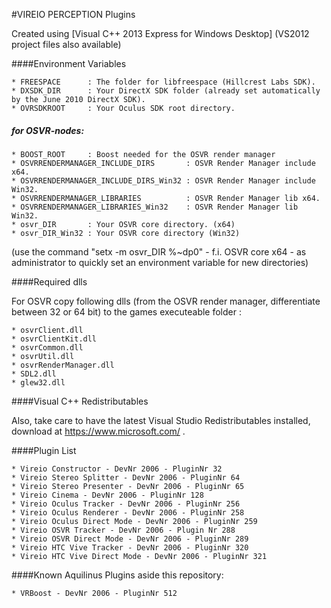 #VIREIO PERCEPTION Plugins

Created using [Visual C++ 2013 Express for Windows Desktop] 
(VS2012 project files also available)

####Environment Variables

    * FREESPACE      : The folder for libfreespace (Hillcrest Labs SDK).
    * DXSDK_DIR      : Your DirectX SDK folder (already set automatically by the June 2010 DirectX SDK).
    * OVRSDKROOT     : Your Oculus SDK root directory.
##### for OSVR-nodes:
    * BOOST_ROOT     : Boost needed for the OSVR render manager
    * OSVRRENDERMANAGER_INCLUDE_DIRS       : OSVR Render Manager include x64.
    * OSVRRENDERMANAGER_INCLUDE_DIRS_Win32 : OSVR Render Manager include Win32.
    * OSVRRENDERMANAGER_LIBRARIES          : OSVR Render Manager lib x64.
    * OSVRRENDERMANAGER_LIBRARIES_Win32    : OSVR Render Manager lib Win32.
    * osvr_DIR       : Your OSVR core directory. (x64)
    * osvr_DIR_Win32 : Your OSVR core directory (Win32)
    

(use the command "setx -m osvr_DIR %~dp0" - f.i. OSVR core x64 - as administrator to quickly set an environment variable for new directories)

####Required dlls

For OSVR copy following dlls (from the OSVR render manager, differentiate between 32 or 64 bit) to the games executeable folder :
    
    * osvrClient.dll
    * osvrClientKit.dll
    * osvrCommon.dll
    * osvrUtil.dll
	* osvrRenderManager.dll
	* SDL2.dll
	* glew32.dll

####Visual C++ Redistributables

Also, take care to have the latest Visual Studio Redistributables installed, download at https://www.microsoft.com/ . 

####Plugin List

    * Vireio Constructor - DevNr 2006 - PluginNr 32
    * Vireio Stereo Splitter - DevNr 2006 - PluginNr 64
    * Vireio Stereo Presenter - DevNr 2006 - PluginNr 65
    * Vireio Cinema - DevNr 2006 - PluginNr 128
    * Vireio Oculus Tracker - DevNr 2006 - PluginNr 256
    * Vireio Oculus Renderer - DevNr 2006 - PluginNr 258
    * Vireio Oculus Direct Mode - DevNr 2006 - PluginNr 259
    * Vireio OSVR Tracker - DevNr 2006 - Plugin Nr 288
	* Vireio OSVR Direct Mode - DevNr 2006 - PluginNr 289
	* Vireio HTC Vive Tracker - DevNr 2006 - PluginNr 320
	* Vireio HTC Vive Direct Mode - DevNr 2006 - PluginNr 321

####Known Aquilinus Plugins aside this repository:

    * VRBoost - DevNr 2006 - PluginNr 512